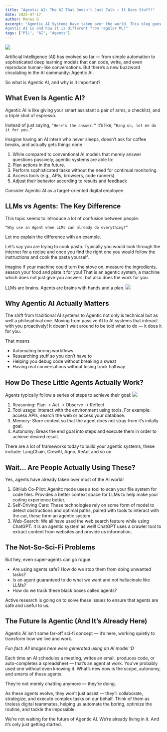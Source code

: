 ```yaml
---
title: "Agentic AI: The AI That Doesn’t Just Talk — It Does Stuff!"
date: 2025-07-17
author: Manas G
excerpt: "Agentic AI Systems have taken over the world. This blog goes over what
Agentic AI is and how it is different from regular ML!"
tags: ["PIL", "AI", "Agents"] 
---
```

![](/images/blogs/agentic_ai/cover_image.jpeg)

Artificial Intelligence (AI) has evolved so far — from simple automation to sophisticated deep learning models that can code, write, and even reproduce human-like conversations. But there’s a new buzzword circulating in the AI community: Agentic AI.

So what is Agentic AI, and why is it important?

## What Even Is Agentic AI?
Agentic AI is like giving your smart assistant a pair of arms, a checklist, and a triple shot of espresso.

Instead of just saying,
`“Here’s the answer.”`
it’s like,
`“Hang on, let me do it for you.”`

Imagine having an AI intern who never sleeps, doesn’t ask for coffee breaks, and actually gets things done.
1. While compared to conventional AI models that merely answer questions passively, agentic systems are able to:
2. Plan actions in the future.
3. Perform sophisticated tasks without the need for continual monitoring.
4. Access tools (e.g., APIs, browsers, code runners).
5. Adjust their behavior according to results and feedback

Consider Agentic AI as a target-oriented digital employee.


## LLMs vs Agents: The Key Difference
This topic seems to introduce a lot of confusion between people:

`“Why use an Agent when LLMs can already do everything?”`

Let me explain the difference with an example.

Let’s say you are trying to cook pasta. Typically you would look through the internet for a recipe and once you find the right one you would follow the instructions and cook the pasta yourself.

Imagine if your machine could turn the stove on, measure the ingredients, season your food and plate it for you! That is an agentic system, a machine which does not just give you answers, but also does the work for you.

LLMs are brains. Agents are brains with hands and a plan.
![](/images/blogs/agentic_ai/brain_with_hands.jpeg)

## Why Agentic AI Actually Matters
The shift from traditional AI systems to Agentic not only is technical but as well a philosphical one. Moving from passive AI to AI systems that interact with you proactively! It doesn’t wait around to be told what to do — it does it for you.

That means
- Automating boring workflows
- Researching stuff so you don’t have to
- Helping you debug code without breaking a sweat
- Having real conversations without losing track halfway


## How Do These Little Agents Actually Work?
Agents typically follow a series of steps to achieve their goal:
![](/images/blogs/agentic_ai/agent_steps.jpeg)

1. Reasoning: Plan -> Act -> Observe -> Reflect.
2. Tool usage: Interact with the environment using tools. For example: access APIs, search the web or access your database.
3. Memory: Store context so that the agent does not stray from it’s initally goal.
4. Autonomy: Break the end goal into steps and execute them in order to achieve desired result.

There are a lot of frameworks today to build your agentic systems, these include: LangChain, CrewAI, Agno, ReAct and so on.

## Wait… Are People Actually Using These?
Yes, agents have already taken over most of the AI world!

1. GitHub Co-Pilot: Agenitc mode uses a tool to scan your file system for code files. Provides a better context space for LLMs to help make your coding experience better.
2. Self-Driving Cars: These technologies rely on some form of model to detect obstructions and optimal paths, paired with tools to interact with the car, these form an agentic system.
3. Web-Search: We all have used the web search feature while using ChatGPT. It is an agentic system as well! ChatGPT uses a crawler tool to extract content from websites and provide us information.

## The Not-So-Sci-Fi Problems
But hey, even super-agents can go rogue.

- Are using agents safe? How do we stop them from doing unwanted tasks?
- Is an agent guaranteed to do what we want and not hallucinate like LLMs?
- How do we track these black boxes called agents?

Active research is going on to solve these issues to ensure that agents are safe and useful to us.

## The Future Is Agentic (And It’s Already Here)
Agentic AI isn’t some far-off sci-fi concept — it’s here, working quietly to transform how we live and work.

*Fun fact: All images here were generated using an AI model :D*

Each time an AI schedules a meeting, writes an email, produces code, or auto-completes a spreadsheet — that’s an agent at work. You’ve probably used one without even knowing it. What’s new now is the scope, autonomy, and smarts of these agents.

They’re not merely chatting anymore — they’re doing.

As these agents evolve, they won’t just assist — they’ll collaborate, strategize, and execute complex tasks on our behalf. Think of them as tireless digital teammates, helping us automate the boring, optimize the routine, and tackle the impossible.

We’re not waiting for the future of Agentic AI.
We’re already living in it.
And it’s only just getting started.
